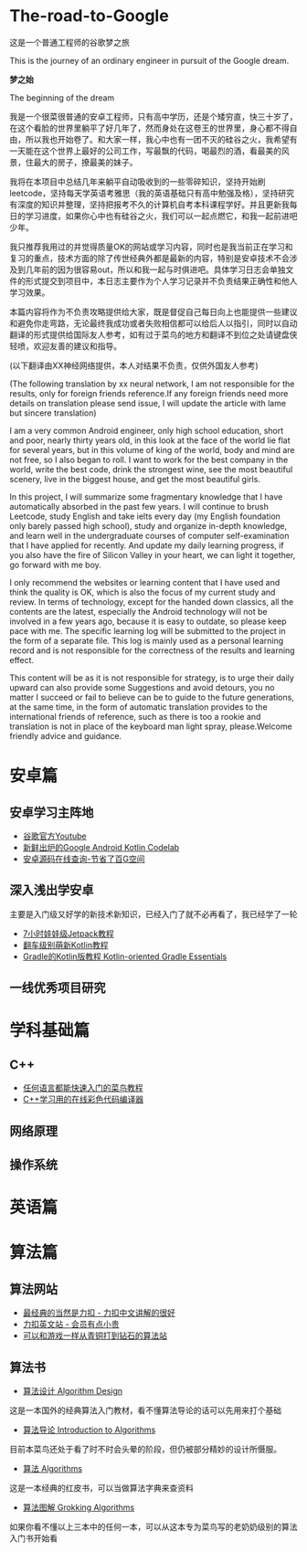 # The-road-to-Google
这是一个普通工程师的谷歌梦之旅

This is the journey of an ordinary engineer in pursuit of the Google dream.

**梦之始**

The beginning of the dream

我是一个很菜很普通的安卓工程师，只有高中学历，还是个矮穷直，快三十岁了，在这个看脸的世界里躺平了好几年了，然而身处在这卷王的世界里，身心都不得自由，所以我也开始卷了。和大家一样，我心中也有一团不灭的硅谷之火，我希望有一天能在这个世界上最好的公司工作，写最飘的代码，喝最烈的酒，看最美的风景，住最大的房子，撩最美的妹子。

我将在本项目中总结几年来躺平自动吸收到的一些零碎知识，坚持开始刷leetcode，坚持每天学英语考雅思（我的英语基础只有高中勉强及格），坚持研究有深度的知识并整理，坚持把报考不久的计算机自考本科课程学好。并且更新我每日的学习进度，如果你心中也有硅谷之火，我们可以一起点燃它，和我一起前进吧少年。

我只推荐我用过的并觉得质量OK的网站或学习内容，同时也是我当前正在学习和复习的重点，技术方面的除了传世经典外都是最新的内容，特别是安卓技术不会涉及到几年前的因为很容易out，所以和我一起与时俱进吧。具体学习日志会单独文件的形式提交到项目中，本日志主要作为个人学习记录并不负责结果正确性和他人学习效果。

本篇内容将作为不负责攻略提供给大家，既是督促自己每日向上也能提供一些建议和避免你走弯路，无论最终我成功或者失败相信都可以给后人以指引，同时以自动翻译的形式提供给国际友人参考，如有过于菜鸟的地方和翻译不到位之处请键盘侠轻喷，欢迎友善的建议和指导。

(以下翻译由XX神经网络提供，本人对结果不负责，仅供外国友人参考)

(The following translation by xx neural network, I am not responsible for the results, only for foreign friends reference.If any foreign friends need more details on translation please send issue, I will update the article with lame but sincere translation)

I am a very common Android engineer, only high school education, short and poor, nearly thirty years old, in this look at the face of the world lie flat for several years, but in this volume of king of the world, body and mind are not free, so I also began to roll. I want to work for the best company in the world, write the best code, drink the strongest wine, see the most beautiful scenery, live in the biggest house, and get the most beautiful girls.

In this project, I will summarize some fragmentary knowledge that I have automatically absorbed in the past few years. I will continue to brush Leetcode, study English and take ielts every day (my English foundation only barely passed high school), study and organize in-depth knowledge, and learn well in the undergraduate courses of computer self-examination that I have applied for recently. And update my daily learning progress, if you also have the fire of Silicon Valley in your heart, we can light it together, go forward with me boy.

I only recommend the websites or learning content that I have used and think the quality is OK, which is also the focus of my current study and review. In terms of technology, except for the handed down classics, all the contents are the latest, especially the Android technology will not be involved in a few years ago, because it is easy to outdate, so please keep pace with me. The specific learning log will be submitted to the project in the form of a separate file. This log is mainly used as a personal learning record and is not responsible for the correctness of the results and learning effect.

This content will be as it is not responsible for strategy, is to urge their daily upward can also provide some Suggestions and avoid detours, you no matter I succeed or fail to believe can be to guide to the future generations, at the same time, in the form of automatic translation provides to the international friends of reference, such as there is too a rookie and translation is not in place of the keyboard man light spray, please.Welcome friendly advice and guidance.

安卓篇
==
安卓学习主阵地
--
* [谷歌官方Youtube](https://www.youtube.com/googlecode)
* [新鲜出炉的Google Android Kotlin Codelab](https://developer.android.google.cn/courses/kotlin-android-advanced/toc?hl=en)
* [安卓源码在线查询-节省了百G空间](http://androidxref.com/)

深入浅出学安卓
--
主要是入门级又好学的新技术新知识，已经入门了就不必再看了，我已经学了一轮
* [7小时娃娃级Jetpack教程](https://www.youtube.com/watch?v=-TWz30owX_I)
* [翻车级别萌新Kotlin教程](https://www.bilibili.com/video/BV1kT4y1o7nP?p=8&spm_id_from=pageDriver)
* [Gradle的Kotlin版教程 Kotlin-oriented Gradle Essentials](https://koge.2bab.me/#/zh-cn/)

一线优秀项目研究
--


学科基础篇
==
C++
--
* [任何语言都能快速入门的菜鸟教程](https://www.runoob.com/cplusplus/cpp-tutorial.html)
* [C++学习用的在线彩色代码编译器](http://www.dooccn.com/cpp/)

网络原理
--

操作系统
--


英语篇
==


算法篇
==
算法网站
--
* [最经典的当然是力扣 - 力扣中文讲解的很好](https://leetcode-cn.com/)
* [力扣英文站 - 会员有点小贵](https://leetcode.com/)
* [可以和游戏一样从青铜打到钻石的算法站](https://www.lintcode.com/cat/)

算法书
--
* [算法设计 Algorithm Design](https://book.douban.com/subject/35391618/)

这是一本国外的经典算法入门教材，看不懂算法导论的话可以先用来打个基础
* [算法导论 Introduction to Algorithms](https://book.douban.com/subject/20432061/)

目前本菜鸟还处于看了时不时会头晕的阶段，但仍被部分精妙的设计所慑服。
* [算法 Algorithms](https://book.douban.com/subject/19952400/)

这是一本经典的红皮书，可以当做算法字典来查资料
* [算法图解 Grokking Algorithms](https://book.douban.com/subject/26979890/) 

如果你看不懂以上三本中的任何一本，可以从这本专为菜鸟写的老奶奶级别的算法入门书开始看






